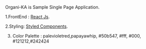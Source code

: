 Organi-KA is Sample Single Page Application.

1.FrontEnd : [React Js](https://reactjs.org/).

2.Styling: [Styled Components](https://styled-components.com/).

3. Color Palette : palevioletred,papayawhip, #50b547, #fff, #000, #121212,#242424
